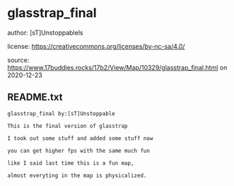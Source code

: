 # glasstrap_final

author: [sT]Unstoppablels

license: https://creativecommons.org/licenses/by-nc-sa/4.0/

source: https://www.17buddies.rocks/17b2/View/Map/10329/glasstrap_final.html on 2020-12-23

## README.txt
```
glasstrap_final by:[sT]Unstoppable

This is the final version of glasstrap

I took out some stuff and added some stuff now

you can get higher fps with the same much fun

like I said last time this is a fun map,

almost everyting in the map is physicalized.
```
